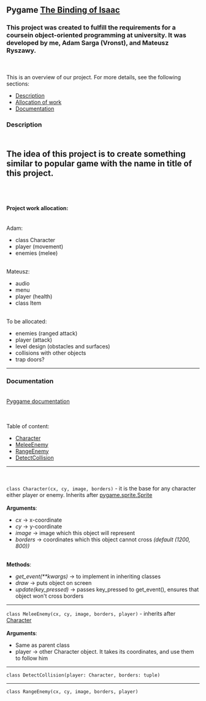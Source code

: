 ## Pygame [The Binding of Isaac](https://store.steampowered.com/app/113200/The_Binding_of_Isaac/)

### This project was created to fulfill the requirements for a coursein object-oriented programming at university. It was developed by me, Adam Sarga (Vronst), and Mateusz Ryszawy.
<br><br>
This is an overview of our project. For more details, see the following sections:
- [Description](#Description)
- <a href=#allocation>Allocation of work</a>
- [Documentation](#Documentation)


### Description

<br>The idea of this project is to create something similar to popular game with the name in title of this project.
<br><br><br>
---
#### <span id=allocation>Project work allocation</span>:
<br>Adam:
- class Character
- player (movement)
- enemies (melee)


<br>Mateusz:
- audio
- menu
- player (health)
- class Item

<br>To be allocated:
- enemies (ranged attack)
- player (attack)
- level design (obstacles and surfaces)
- collisions with other objects
- trap doors?
---

### Documentation
<br>
<a href="https://www.pygame.org/docs/">Pyggame documentation</a>

<br><br>
Table of content:
- <a href=#character>Character</a>
- <a href=#meleeenemy>MeleeEnemy</a>
- <a href=#rangeenemy>RangeEnemy</a>
- <a href=#detectcollision>DetectCollision</a>

---
<br><br>
<span id=character>`class Character(cx, cy, image, borders)`</span> - it is the base for any character either player or enemy. Inherits after [pygame.sprite.Sprite](https://www.pygame.org/docs/ref/sprite.html#pygame.sprite.Sprite)
<br><br>
**Arguments**:
- *cx* -> x-coordinate
- *cy* -> y-coordinate
- *image* -> image which this object will represent
- *borders* -> coordinates which this object cannot cross *(default (1200, 800))*
<br><br>

**Methods**:
- *get_event(\*\*kwargs)* -> to implement in inheriting classes 
- *draw* -> puts object on screen
- *update(key_pressed)* -> passes key_pressed to get_event(), ensures that object won't cross borders
---
<span id=meleeenemy>`class MeleeEnemy(cx, cy, image, borders, player)`</span> - inherits after <a href=#character>Character</a>
<br><br>
**Arguments**:
- Same as parent class
- player -> other Character object. It takes its coordinates, and use them to follow him
---

<span id=detectcollision>`class DetectCollision(player: Character, borders: tuple)`</span>

---
<span id=rangeenemy>`class RangeEnemy(cx, cy, image, borders, player)`</span>

